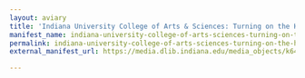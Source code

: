 ```yaml
---
layout: aviary
title: 'Indiana University College of Arts & Sciences: Turning on the Heat'
manifest_name: indiana-university-college-of-arts-sciences-turning-on-the-heat
permalink: indiana-university-college-of-arts-sciences-turning-on-the-heat
external_manifest_url: https://media.dlib.indiana.edu/media_objects/k643b776b/manifest.json

---
```

<!-- Add an essay or interpretive material below this line,
using HTML or markdown.  Do not modify this file above this line -->
